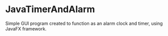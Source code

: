 # JavaTimerAndAlarm
Simple GUI program created to function as an alarm clock and timer, using JavaFX framework.
